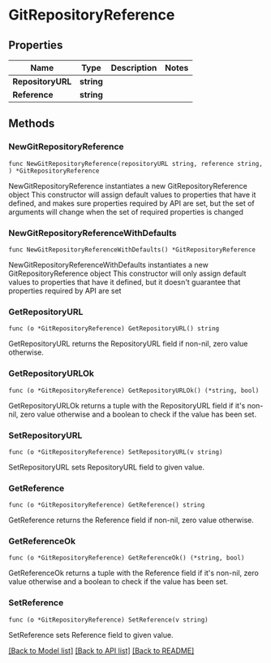 # GitRepositoryReference

## Properties

Name | Type | Description | Notes
------------ | ------------- | ------------- | -------------
**RepositoryURL** | **string** |  | 
**Reference** | **string** |  | 

## Methods

### NewGitRepositoryReference

`func NewGitRepositoryReference(repositoryURL string, reference string, ) *GitRepositoryReference`

NewGitRepositoryReference instantiates a new GitRepositoryReference object
This constructor will assign default values to properties that have it defined,
and makes sure properties required by API are set, but the set of arguments
will change when the set of required properties is changed

### NewGitRepositoryReferenceWithDefaults

`func NewGitRepositoryReferenceWithDefaults() *GitRepositoryReference`

NewGitRepositoryReferenceWithDefaults instantiates a new GitRepositoryReference object
This constructor will only assign default values to properties that have it defined,
but it doesn't guarantee that properties required by API are set

### GetRepositoryURL

`func (o *GitRepositoryReference) GetRepositoryURL() string`

GetRepositoryURL returns the RepositoryURL field if non-nil, zero value otherwise.

### GetRepositoryURLOk

`func (o *GitRepositoryReference) GetRepositoryURLOk() (*string, bool)`

GetRepositoryURLOk returns a tuple with the RepositoryURL field if it's non-nil, zero value otherwise
and a boolean to check if the value has been set.

### SetRepositoryURL

`func (o *GitRepositoryReference) SetRepositoryURL(v string)`

SetRepositoryURL sets RepositoryURL field to given value.


### GetReference

`func (o *GitRepositoryReference) GetReference() string`

GetReference returns the Reference field if non-nil, zero value otherwise.

### GetReferenceOk

`func (o *GitRepositoryReference) GetReferenceOk() (*string, bool)`

GetReferenceOk returns a tuple with the Reference field if it's non-nil, zero value otherwise
and a boolean to check if the value has been set.

### SetReference

`func (o *GitRepositoryReference) SetReference(v string)`

SetReference sets Reference field to given value.



[[Back to Model list]](../README.md#documentation-for-models) [[Back to API list]](../README.md#documentation-for-api-endpoints) [[Back to README]](../README.md)


